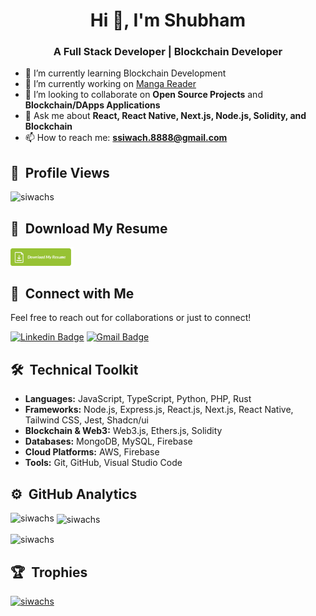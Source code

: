 <h1 align="center">Hi 👋, I'm Shubham</h1>

<h3 align="center">A Full Stack Developer | Blockchain Developer</h3>

- 🌱 I’m currently learning Blockchain Development
- 🔭 I’m currently working on [Manga Reader](https://github.com/siwachs/Manga-Reader)
- 👯 I’m looking to collaborate on **Open Source Projects** and **Blockchain/DApps Applications**
- 💬 Ask me about **React, React Native, Next.js, Node.js, Solidity, and Blockchain**
- 📫 How to reach me: **ssiwach.8888@gmail.com**

## 👀 &nbsp;Profile Views

<p align="left">
  <img src="https://komarev.com/ghpvc/?username=siwachs&label=Profile%20views&color=0e75b6&style=flat" alt="siwachs" />
</p>

## 📄 &nbsp;Download My Resume

[<img src="assets/Download-Resume-Button.png" width="20%"/>](https://github.com/siwachs/siwachs/blob/main/Shubham_Siwach_SDE_resume.pdf)

## 🤝 &nbsp;Connect with Me

Feel free to reach out for collaborations or just to connect!

[![Linkedin Badge](https://img.shields.io/badge/-siwachs-blue?style=flat-square&logo=Linkedin&logoColor=white&link=https://www.linkedin.com/in/siwachs/)](https://www.linkedin.com/in/siwachs/)
[![Gmail Badge](https://img.shields.io/badge/-ssiwach.8888@gmail.com-c14438?style=flat-square&logo=Gmail&logoColor=white&link=mailto:ssiwach.8888@gmail.com)](mailto:ssiwach.8888@gmail.com)

## 🛠 &nbsp;Technical Toolkit

- **Languages:** JavaScript, TypeScript, Python, PHP, Rust
- **Frameworks:** Node.js, Express.js, React.js, Next.js, React Native, Tailwind CSS, Jest, Shadcn/ui
- **Blockchain & Web3:** Web3.js, Ethers.js, Solidity
- **Databases:** MongoDB, MySQL, Firebase
- **Cloud Platforms:** AWS, Firebase
- **Tools:** Git, GitHub, Visual Studio Code

## ⚙️ &nbsp;GitHub Analytics

<p><img align="left" src="https://github-readme-stats.vercel.app/api/top-langs?username=siwachs&show_icons=true&locale=en&layout=compact" alt="siwachs" /></p>

<p>&nbsp;<img align="center" src="https://github-readme-stats.vercel.app/api?username=siwachs&show_icons=true&locale=en" alt="siwachs" /></p>

<p><img align="center" src="https://github-readme-streak-stats.herokuapp.com/?user=siwachs&" alt="siwachs" /></p>

## 🏆 &nbsp;Trophies

<p align="left">
  <a href="https://github.com/ryo-ma/github-profile-trophy">
    <img src="https://github-profile-trophy.vercel.app/?username=siwachs" alt="siwachs" />
  </a>
</p>
